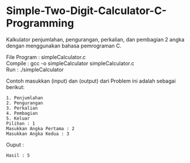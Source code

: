 # Simple-Two-Digit-Calculator-C-Programming
Kalkulator penjumlahan, pengurangan, perkalian, dan pembagian 2 angka dengan menggunakan bahasa pemrograman C.

File Program : simpleCalculator.c <br />
Compile : gcc -o simpleCalculator simpleCalculator.c <br />
Run : ./simpleCalculator

Contoh masukkan (input) dan (output) dari Problem ini adalah sebagai berikut:

```
1. Penjumlahan
2. Pengurangan
3. Perkalian
4. Pembagian
5. Keluar
Pilihan : 1
Masukkan Angka Pertama : 2
Masukkan Angka Kedua : 3
```

Ouput :
```
Hasil : 5
```
